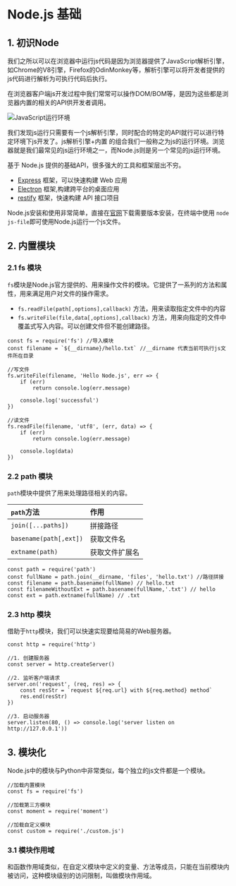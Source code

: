 # Node.js 基础

## 1. 初识Node

我们之所以可以在浏览器中运行js代码是因为浏览器提供了JavaScript解析引擎，如Chrome的V8引擎，Firefox的OdinMonkey等，解析引擎可以将开发者提供的js代码进行解析为可执行代码后执行。

在浏览器客户端js开发过程中我们常常可以操作DOM/BOM等，是因为这些都是浏览器内置的相关的API供开发者调用。

![JavaScript运行环境](https://s2.loli.net/2023/05/28/JLyNQnkmH7XtFAx.png)

我们发现js运行只需要有一个js解析引擎，同时配合的特定的API就行可以进行特定环境下js开发了。js解析引擎+内置 的组合我们一般称之为js的运行环境。浏览器就是我们最常见的js运行环境之一，而Node.js则是另一个常见的js运行环境。

基于 Node.js 提供的基础API，很多强大的工具和框架层出不穷。

* [Express](http://www.expressjs.com.cn/) 框架，可以快速构建 Web 应用
* [Electron](https://electronjs.org/) 框架,构建跨平台的桌面应用
* [restify](http://restify.com/) 框架，快速构建 API 接口项目

Node.js安装和使用非常简单，直接在[官网](https://nodejs.org/en)下载需要版本安装，在终端中使用 `node js-file`即可使用Node.js运行一个js文件。

## 2. 内置模块

### 2.1 fs 模块

`fs`模块是Node.js官方提供的、用来操作文件的模块。它提供了一系列的方法和属性，用来满足用户对文件的操作需求。

* `fs.readFile(path[,options],callback)` 方法，用来读取指定文件中的内容
* `fs.writeFile(file,data[,options],callback)` 方法，用来向指定的文件中覆盖式写入内容。可以创建文件但不能创建路径。
  
```js{1-2,5,13}
const fs = require('fs') //导入模块
const filename = `${__dirname}/hello.txt` //__dirname 代表当前可执行js文件所在目录

//写文件 
fs.writeFile(filename, 'Hello Node.js', err => {
    if (err)
        return console.log(err.message)

    console.log('successful')
})

//读文件
fs.readFile(filename, 'utf8', (err, data) => {
    if (err)
        return console.log(err.message)

    console.log(data)
})
```

### 2.2 path 模块

`path`模块中提供了用来处理路径相关的内容。

`path`方法|作用
:-|:-
`join([...paths])`| 拼接路径
`basename(path[,ext])`|获取文件名 
`extname(path)`|获取文件扩展名  

```js{1-5}
const path = require('path')
const fullName = path.join(__dirname, 'files', 'hello.txt') //路径拼接
const filename = path.basename(fullName) // hello.txt
const filenameWithoutExt = path.basename(fullName,'.txt') // hello
const ext = path.extname(fullName) // .txt
```

### 2.3 http 模块

借助于`http`模块，我们可以快速实现要给简易的Web服务器。

```js{1,4,7-10,13}
const http = require('http')

//1. 创建服务器
const server = http.createServer()

//2. 监听客户端请求
server.on('request', (req, res) => {
    const resStr = `request ${req.url} with ${req.method} method`
    res.end(resStr)
})

//3. 启动服务器
server.listen(80, () => console.log('server listen on http://127.0.0.1'))
```

## 3. 模块化

Node.js中的模块与Python中非常类似，每个独立的js文件都是一个模块。

```js{2,5,8}
//加载内置模块
const fs = require('fs')

//加载第三方模块
const moment = require('moment')

//加载自定义模块
const custom = require('./custom.js')
```

### 3.1 模块作用域

和函数作用域类似，在自定义模块中定义的变量、方法等成员，只能在当前模块内被访问，这种模块级别的访问限制，叫做模块作用域。